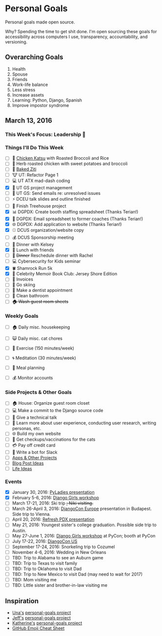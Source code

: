 
# Personal Goals

Personal goals made open source.

Why? Spending the time to get shit done. I'm open sourcing these goals for accessibility across computers I use, transparency, accountability, and versioning.

## Overarching Goals

1. Health
2. Spouse
2. Friends 
1. Work-life balance 
1. Less stress
1. Increase assets 
1. Learning: Python, Django, Spanish
3. Improve impostor syndrome

## March 13, 2016

### This Week's Focus: Leadership :raising_hand:

### Things I'll Do This Week

- [ ] :rice: [Chicken Katsu](http://allrecipes.com/recipe/72068/chicken-katsu/) with Roasted Broccoli and Rice 
- [ ] :chicken: Herb roasted chicken with sweet potatoes and broccoli 
- [ ] :tomato: [Baked Ziti](http://thepioneerwoman.com/cooking/baked-ziti/)  
- [ ] :cow: UT: Refactor Page 1 
- [ ] :computer: UT ATX mad-dash coding 
- [x] :file_folder: UT GS project management
- [ ] :email: UT GS: Send emails re: unresolved issues 
- [ ] :zap: DCEU talk slides and outline finished 
- [ ] :deciduous_tree: Finish Treehouse project
- [x] :bar_chart: DGPDX: Create booth staffing spreadsheet (Thanks Terian!)
- [x] :email: DGPDX: Email spreadsheet to former coaches (Thanks Terian!)
- [x] :globe_with_meridians: DGPDX: Add application to website (Thanks Terian!)
- [x] :baseball: DCUS organization/website copy
- [ ] :moneybag: DCUS Sponsorship meeting 
- [ ] :curry: Dinner with Kelsey
- [x] :stew: Lunch with friends
- [ ] :stew: ~~Dinner~~ Reschedule dinner with Rachel 
- [ ] :computer: Cybersecurity for Kids seminar 
- [x] :four_leaf_clover: Shamrock Run 5k 
- [x] :spaghetti: Celebrity Memoir Book Club: Jersey Shore Edition 
- [ ] :page_facing_up: Invoices 
- [ ] :ski: Go skiing 
- [ ] :date: Make a dentist appointment 
- [ ] :toilet: Clean bathroom 
- [ ] ~~:house: Wash guest room sheets~~

### Weekly Goals 

- [ ] :house: Daily misc. housekeeping 
- [ ] :smiley_cat: Daily misc. cat chores 
- [ ] :shoe: Exercise (150 minutes/week) 
- [ ] :cyclone: Meditation (30 minutes/week) 
- [ ] :fork_and_knife: Meal planning 
- [ ] :moneybag: Monitor accounts 


### Side Projects & Other Goals

- [ ] :house: House: Organize guest room closet
- [ ] :computer: Make a commit to the Django source code 
- [ ] :wrench: Give a technical talk 
- [ ] :dancers: Learn more about user experience, conducting user research, writing personas, etc. 
- [ ] :globe_with_meridians: Build my own website
- [ ] :syringe: Get checkups/vaccinations for the cats 
- [ ] :credit_card: Pay off credit card 
- [ ] :older_woman: Write a bot for Slack 
- [ ] [Apps & Other Projects](ideas/app-ideas.md)
- [ ] [Blog Post Ideas](ideas/blog-ideas.md)
- [ ] [Life Ideas](ideas/life-ideas.md)

### Events 
- [x] January 30, 2016: [PyLadies presentation](https://www.youtube.com/watch?v=OAQAXVU1jIo)
- [x] February 5-6, 2016: [Django Girls workshop](https://djangogirls.org/portland/)
- [ ] March 17-21, 2016: Ski trip ~~; Niki visiting.~~
- [ ] March 26-April 3, 2016: [DjangoCon Europe](https://djangocon.eu/) presentation in Budapest. Side trip to Vienna. 
- [ ] April 20, 2016: [Refresh PDX presentation](http://rfrshpdx.org/jane-austen-on-python-tips-from-an-english-major-on-writing-better-code/)
- [ ] May 21, 2016: Youngest sister's college graduation. Possible side trip to Austin. 
- [ ] May 27-June 1, 2016: [Django Girls workshop](https://djangogirls.org/pycon/) at PyCon; booth at PyCon
- [ ] July 17-22, 2016: [DjangoCon US](https://2016.djangocon.us/) 
- [ ] September 17-24, 2016: Snorkeling trip to Cozumel 
- [ ] November 4-6, 2016: Wedding in New Orleans
- [ ] TBD: Trip to Alabama to see an Auburn game 
- [ ] TBD: Trip to Texas to visit family 
- [ ] TBD: Trip to Oklahoma to visit Dad 
- [ ] TBD: Trip to New Mexico to visit Dad (may need to wait for 2017) 
- [ ] TBD: Mom visiting me 
- [ ] TBD: Little sister and brother-in-law visiting me 

## Inspiration

- [Una's](https://github.com/una) [personal-goals project](https://github.com/una/personal-goals)
- [Jeff's](https://github.com/jefftriplett) [personal-goals project](https://github.com/jefftriplett/personal-goals) 
- [Katherine's](https://github.com/KatherineMichel) [personal-goals project](https://github.com/KatherineMichel/personal-goals)
- [GitHub Emoji Cheat Sheet](http://www.emoji-cheat-sheet.com/) 
